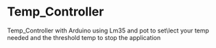 # Temp_Controller
Temp_Controller with Arduino using Lm35 and pot to set\lect your temp needed and the threshold temp to stop the application 
